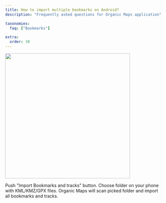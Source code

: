 ```yaml
---
title: How to import multiple bookmarks on Android?
description: "Frequently asked questions for Organic Maps application"

taxonomies:
  faq: ["Bookmarks"]

extra:
  order: 30
---
```


<img src="/faq/bookmarks/how-to-import-multiple-bookmarks-on-android/android-import-bookmarks.jpg" width="400px"/>

Push "Import Bookmarks and tracks" button. Choose folder on your phone with KML/KMZ/GPX files. Organic Maps will scan picked folder and import all bookmarks and tracks.
